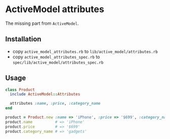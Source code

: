 # ActiveModel attributes

The missing part from ```ActiveModel```.

## Installation

* copy ```active_model_attributes.rb``` to ```lib/active_model/attributes.rb```
* copy ```active_model_attributes_spec.rb``` to ```spec/lib/active_model/attributes_spec.rb```


## Usage

```ruby
class Product
  include ActiveModel::Attributes

  attributes :name, :price, :category_name
end
```

```ruby
product = Product.new :name => 'iPhone', :price => '$699', :category_name => 'gadgets'
product.name          # => 'iPhone'
product.price         # => '$699'
product.category_name # => 'gadgets'
```
